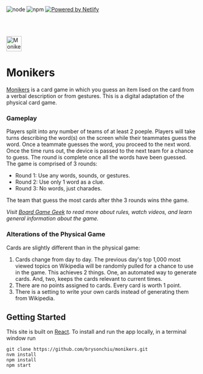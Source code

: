 <img src="https://img.shields.io/badge/node-v16.19.0-bgrightreen.svg?style=flat-square" alt="node" /> <img src="https://img.shields.io/badge/npm-v8.19.3-red.svg?style=flat-square" alt="npm" />
<a href="https://www.netlify.com" target="_blank">
<img src="https://img.shields.io/badge/Powered_by-Netlify-teal?style=flat-square" alt="Powered by Netlify">
</a>
 
<br />

<br />

<a href="https://monikers.netlify.app" target="_blank"><img src="https://monikers.netlify.app/android-chrome-512x512.png" alt="Monikers" height="40" width="40" /></a>

# Monikers
<a href="https://www.cmyk.games/products/monikers" target="_blank">Monikers</a> is a card game in which you guess an item lised on the card from a verbal  description or from gestures.  This is a digital adaptation of the physical card game.

### Gameplay
Players split into any number of teams of at least 2 poeple. Players will take turns describing the word(s) on the screen while their teammates guess the word. Once a teammate guesses the word, you proceed to the next word. Once the time runs out, the device is passed to the next team for a chance to guess. The round is complete once all the words have been guessed. The game is comprised of 3 rounds:
- Round 1: Use any words, sounds, or gestures.
- Round 2: Use only 1 word as a clue.
- Round 3: No words, just charades.

The team that guess the most cards after thhe 3 rounds wins thhe game.

*Visit <a href="https://boardgamegeek.com/boardgame/156546/monikers" target="_blank">Board Game Geek</a> to read more about rules, watch videos, and learn general information about the game.*

### Alterations of the Physical Game
Cards are slightly different than in the physical game:

1. Cards change from day to day. The previous day's top 1,000 most viewed topics on Wikipedia will be randomly pulled for a chance to use in the game.  This achieves 2 things. One, an automated way to generate cards. And, two, keeps the cards relevant to current times.
2. There are no points assigned to cards. Every card is worth 1 point.
3. There is a setting to write your own cards instead of generating them from Wikipedia.

## Getting Started
This site is built on <a href="https://react.dev" target="_blank">React</a>. To install and run the app locally, in a terminal window run

    git clone https://github.com/brysonchiu/monikers.git
    nvm install
    npm install
    npm start
